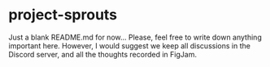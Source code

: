 # project-sprouts

Just a blank README.md for now... Please, feel free to write down anything important here. However, I would suggest we keep all discussions in the Discord server, and all the thoughts recorded in FigJam.
